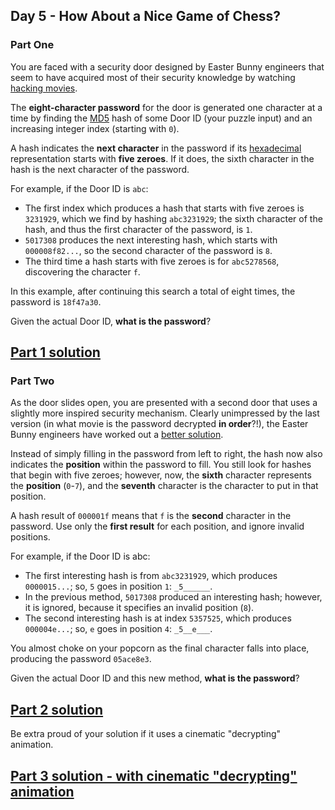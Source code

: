 ## Day 5 - How About a Nice Game of Chess?

### Part One

You are faced with a security door designed by Easter Bunny engineers that seem to have acquired
most of their security knowledge by watching [hacking movies][4].

The **eight-character password** for the door is generated one character at a time by finding
the [MD5][5] hash of some Door ID (your puzzle input) and an increasing integer index (starting
with `0`).

A hash indicates the **next character** in the password if its [hexadecimal][6] representation
starts with **five zeroes**. If it does, the sixth character in the hash is the next character
of the password.

For example, if the Door ID is `abc`:

 * The first index which produces a hash that starts with five zeroes is `3231929`, which we find
    by hashing `abc3231929`; the sixth character of the hash, and thus the first character of
    the password, is `1`.
 * `5017308` produces the next interesting hash, which starts with `000008f82...`, so the second
    character of the password is `8`.
 * The third time a hash starts with five zeroes is for `abc5278568`, discovering the character
    `f`.
 
In this example, after continuing this search a total of eight times, the password is `18f47a30`.

Given the actual Door ID, **what is the password**?

[Part 1 solution][1]
--------------------

### Part Two

As the door slides open, you are presented with a second door that uses a slightly more inspired
security mechanism. Clearly unimpressed by the last version (in what movie is the password
decrypted **in order**?!), the Easter Bunny engineers have worked out a [better solution][7].

Instead of simply filling in the password from left to right, the hash now also indicates the
**position** within the password to fill. You still look for hashes that begin with five zeroes;
however, now, the **sixth** character represents the **position** (`0`-`7`), and the **seventh**
character is the character to put in that position.

A hash result of `000001f` means that `f` is the **second** character in the password. Use only
the **first result** for each position, and ignore invalid positions.

For example, if the Door ID is abc:

 * The first interesting hash is from `abc3231929`, which produces `0000015...`; so, `5` goes in
    position `1`: `_5______`.
 * In the previous method, `5017308` produced an interesting hash; however, it is ignored, because
    it specifies an invalid position (`8`).
 * The second interesting hash is at index `5357525`, which produces `000004e...`; so, `e` goes
    in position `4`: `_5__e___`.
    
You almost choke on your popcorn as the final character falls into place, producing the password
`05ace8e3`.

Given the actual Door ID and this new method, **what is the password**?

[Part 2 solution][2]
--------------------

Be extra proud of your solution if it uses a cinematic "decrypting" animation.

[Part 3 solution - with cinematic "decrypting" animation][3]
------------------------------------------------------------


[1]: part_1.py
[2]: part_2.py
[3]: part_3.py
[4]: https://en.wikipedia.org/wiki/Hackers_(film)
[5]: https://en.wikipedia.org/wiki/MD5
[6]: https://en.wikipedia.org/wiki/Hexadecimal
[7]: https://www.youtube.com/watch?v=NHWjlCaIrQo&t=25
